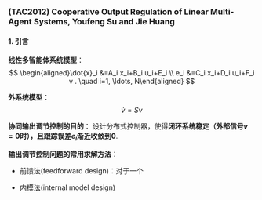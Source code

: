### (TAC2012) Cooperative Output Regulation of Linear Multi-Agent Systems, Youfeng Su and Jie Huang

#### 1. 引言
**线性多智能体系统模型**：
$$ \begin{aligned}\dot{x}_i &=A_i x_i+B_i u_i+E_i \\
e_i &=C_i x_i+D_i u_i+F_i v . \quad i=1, \ldots, N\end{aligned} $$

**外系统模型**：$$ \dot{v}=Sv $$

**协同输出调节控制的目的**： 设计分布式控制器，使得**闭环系统稳定（外部信号$v=0$时），且跟踪误差$e_i$渐近收敛到0**.

**输出调节控制问题的常用求解方法**：
* 前馈法(feedforward design)：对于一个
  
* 内模法(internal model design)

